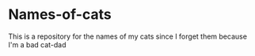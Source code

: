 # Names-of-cats
This is a repository for the names of my cats since I forget them because I'm a bad cat-dad

